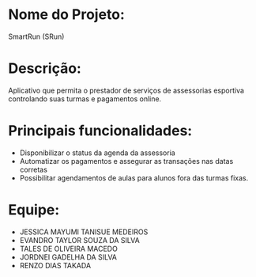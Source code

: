 # Nome do Projeto:
SmartRun (SRun)
#  Descrição:
Aplicativo que permita o prestador de serviços de assessorias esportiva
controlando suas turmas e pagamentos online.
#  Principais funcionalidades:
* Disponibilizar o status da agenda da assessoria
* Automatizar os pagamentos e assegurar as transações nas datas corretas
* Possibilitar agendamentos de aulas para alunos fora das turmas fixas.
#  Equipe: 
* JESSICA MAYUMI TANISUE MEDEIROS
* EVANDRO TAYLOR SOUZA DA SILVA
* TALES DE OLIVEIRA MACEDO
* JORDNEI GADELHA DA SILVA
* RENZO DIAS TAKADA
